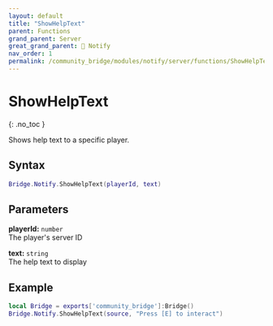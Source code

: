 ```yaml
---
layout: default
title: "ShowHelpText"
parent: Functions
grand_parent: Server
great_grand_parent: 🔔 Notify
nav_order: 1
permalink: /community_bridge/modules/notify/server/functions/ShowHelpText/
---
```


# ShowHelpText
{: .no_toc }

Shows help text to a specific player.

## Syntax

```lua
Bridge.Notify.ShowHelpText(playerId, text)
```

## Parameters

**playerId:** `number`  
The player's server ID

**text:** `string`  
The help text to display

## Example

```lua
local Bridge = exports['community_bridge']:Bridge()
Bridge.Notify.ShowHelpText(source, "Press [E] to interact")
```